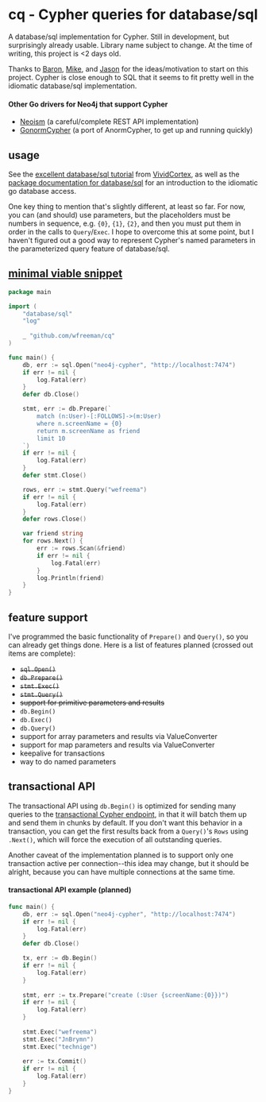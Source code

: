 # cq - Cypher queries for database/sql
A database/sql implementation for Cypher. Still in development, but surprisingly already usable. Library name subject to change. At the time of writing, this project is <2 days old. 

Thanks to [Baron](http://twitter.com/xaprb), [Mike](http://twitter.com/mikearpaia), and [Jason](https://github.com/jmcvetta) for the ideas/motivation to start on this project. Cypher is close enough to SQL that it seems to fit pretty well in the idiomatic database/sql implementation.

#### Other Go drivers for Neo4j that support Cypher
* [Neoism](https://github.com/jmcvetta/neoism) (a careful/complete REST API implementation)
* [GonormCypher](https://github.com/marpaia/GonormCypher) (a port of AnormCypher, to get up and running quickly)

## usage
See the [excellent database/sql tutorial](http://go-database-sql.org/index.html) from [VividCortex](https://vividcortex.com/), as well as the [package documentation for database/sql](http://golang.org/pkg/database/sql/) for an introduction to the idiomatic go database access.

One key thing to mention that's slightly different, at least so far. For now, you can (and should) use parameters, but the placeholders must be numbers in sequence, e.g. `{0}`, `{1}`, `{2}`, and then you must put them in order in the calls to `Query`/`Exec`. I hope to overcome this at some point, but I haven't figured out a good way to represent Cypher's named parameters in the parameterized query feature of database/sql.

## [minimal viable snippet](http://blog.fogus.me/2012/08/23/minimum-viable-snippet/)

```go
package main

import (
	"database/sql"
	"log"
	
	_ "github.com/wfreeman/cq"
)

func main() {
	db, err := sql.Open("neo4j-cypher", "http://localhost:7474")
	if err != nil {
		log.Fatal(err)
	}
	defer db.Close()

	stmt, err := db.Prepare(`
		match (n:User)-[:FOLLOWS]->(m:User) 
		where n.screenName = {0} 
		return m.screenName as friend
		limit 10
	`)
	if err != nil {
		log.Fatal(err)
	}
	defer stmt.Close()

	rows, err := stmt.Query("wefreema")
	if err != nil {
		log.Fatal(err)
	}
	defer rows.Close()

	var friend string
	for rows.Next() {
		err := rows.Scan(&friend)
		if err != nil {
			log.Fatal(err)
		}
		log.Println(friend)
	}
}
```

## feature support
I've programmed the basic functionality of `Prepare()` and `Query()`, so you can already get things done. Here is a list of features planned (crossed out items are complete):

* ~~`sql.Open()`~~
* ~~`db.Prepare()`~~
* ~~`stmt.Exec()`~~
* ~~`stmt.Query()`~~
* ~~support for primitive parameters and results~~
* `db.Begin()`
* `db.Exec()`
* `db.Query()`
* support for array parameters and results via ValueConverter
* support for map parameters and results via ValueConverter
* keepalive for transactions
* way to do named parameters

## transactional API
The transactional API using `db.Begin()` is optimized for sending many queries to the [transactional Cypher endpoint](http://docs.neo4j.org/chunked/milestone/rest-api-transactional.html), in that it will batch them up and send them in chunks by default. If you don't want this behavior in a transaction, you can get the first results back from a `Query()`'s `Rows` using `.Next()`, which will force the execution of all outstanding queries. 

Another caveat of the implementation planned is to support only one transaction active per connection--this idea may change, but it should be alright, because you can have multiple connections at the same time.

#### transactional API example (planned)
```go
func main() {
	db, err := sql.Open("neo4j-cypher", "http://localhost:7474")
	if err != nil {
		log.Fatal(err)
	}
	defer db.Close()

	tx, err := db.Begin()
	if err != nil {
		log.Fatal(err)
	}
	
	stmt, err := tx.Prepare("create (:User {screenName:{0}})")	
	if err != nil {
		log.Fatal(err)
	}
	
	stmt.Exec("wefreema")
	stmt.Exec("JnBrymn")
	stmt.Exec("technige")
	
	err := tx.Commit()
	if err != nil {
		log.Fatal(err)
	}
}
```


